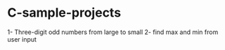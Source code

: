 # C-sample-projects

1- Three-digit odd numbers from large to small
2- find max and min from user input
